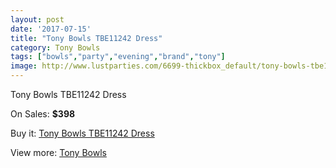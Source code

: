 ```yaml
---
layout: post
date: '2017-07-15'
title: "Tony Bowls TBE11242 Dress"
category: Tony Bowls
tags: ["bowls","party","evening","brand","tony"]
image: http://www.lustparties.com/6699-thickbox_default/tony-bowls-tbe11242-dress.jpg
---
```

Tony Bowls TBE11242 Dress

On Sales: **$398**
<a href="https://www.lustparties.com/en/tony-bowls/2303-tony-bowls-tbe11242-dress.html"><amp-img layout="responsive" width="600" height="600" src="//www.lustparties.com/6699-thickbox_default/tony-bowls-tbe11242-dress.jpg" alt="Tony Bowls TBE11242 Dress 0" /></a>
<a href="https://www.lustparties.com/en/tony-bowls/2303-tony-bowls-tbe11242-dress.html"><amp-img layout="responsive" width="600" height="600" src="//www.lustparties.com/6700-thickbox_default/tony-bowls-tbe11242-dress.jpg" alt="Tony Bowls TBE11242 Dress 1" /></a>

Buy it: [Tony Bowls TBE11242 Dress](https://www.lustparties.com/en/tony-bowls/2303-tony-bowls-tbe11242-dress.html "Tony Bowls TBE11242 Dress")

View more: [Tony Bowls](https://www.lustparties.com/en/5-tony-bowls "Tony Bowls")